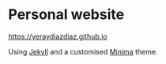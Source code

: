 # Personal website

https://yeraydiazdiaz.github.io

Using [Jekyll](https://jekyllrb.com) and a customised [Minima](https://github.com/jekyll/minima) theme.

